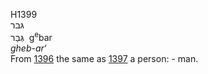 H1399  
גּבר  
גְּבַר ‎ g<sup>e</sup>bar  
*gheb-ar‘*  
From [1396](h1396) the same as [1397](h1397) a person: - man.  
